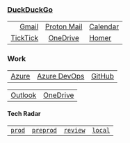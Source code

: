 ### <a href="https://start.duckduckgo.com/?kn=1&kav=1&k5=2&kah=se-sv&kl=wt-wt&k9=eeeeee&kp=-2&k1=-1&km=m&kaj=m&kak=-1&kay=b&kg=p&kap=-1&kad=en_GB&kaq=-1&kx=eeeeee&kau=-1&k21=222222&k7=282828&kax=-1&kpsb=-1&kao=-1&kbc=1&kdcm=1&kaa=aaaaaa&kbf=1&kae=d&ku=-1&ks=n&k18=-1" target="_blank">DuckDuckGo</a>

|                                                                 |                                                                   |                                                                      |
| --------------------------------------------------------------: | :---------------------------------------------------------------: | :------------------------------------------------------------------- |
|    <a href="https://mail.google.com" target="\_blank">Gmail</a> | <a href="https://mail.proton.me" target="_blank">Proton Mail</a>  | <a href="https://calendar.google.com" target="\_blank">Calendar</a>  |
| <a href="https://www.ticktick.com" target="_blank">TickTick</a> | <a href="https://onedrive.live.com" target="\_blank">OneDrive</a> | <a href="https://start.wu-tang-lan.party" target="\_blank">Homer</a> |

### Work

|                                                                                     |                                                                             |                                                                           |
| ----------------------------------------------------------------------------------: | :-------------------------------------------------------------------------: | :------------------------------------------------------------------------ |
| <a href="https://portal.azure.com/#browse/resourcegroups" target="_blank">Azure</a> | <a href="https://dev.azure.com/AVEVA-VSTS" target="_blank">Azure DevOps</a> | <a href="https://github.com/enterprises/aveva" target="_blank">GitHub</a> |

|                                                                  |                                                                         |
| ---------------------------------------------------------------: | :---------------------------------------------------------------------- |
| <a href="https://outlook.office.com" target="_blank">Outlook</a> | <a href="https://aveva-my.sharepoint.com" target="\_blank">OneDrive</a> |

#### Tech Radar

|                                                                                         |                                                                                                               |                                                                                                             |                                                              |
| --------------------------------------------------------------------------------------: | :-----------------------------------------------------------------------------------------------------------: | :---------------------------------------------------------------------------------------------------------: | :----------------------------------------------------------- |
| <a href="https://ashy-water-00da7b803.5.azurestaticapps.net" target="_blank">`prod`</a> | <a href="https://ashy-water-00da7b803-preprod.westeurope.5.azurestaticapps.net" target="_blank">`preprod`</a> | <a href="https://ashy-water-00da7b803-review.westeurope.5.azurestaticapps.net" target="_blank">`review`</a> | <a href="http://localhost:3000/" target="_blank">`local`</a> |
